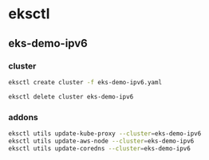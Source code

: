 # eksctl

## eks-demo-ipv6

### cluster

```bash
eksctl create cluster -f eks-demo-ipv6.yaml

eksctl delete cluster eks-demo-ipv6
```

### addons

```bash
eksctl utils update-kube-proxy --cluster=eks-demo-ipv6
eksctl utils update-aws-node --cluster=eks-demo-ipv6
eksctl utils update-coredns --cluster=eks-demo-ipv6
```
